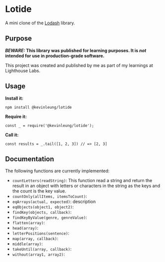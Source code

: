 # Lotide

A mini clone of the [Lodash](https://lodash.com) library.

## Purpose

**_BEWARE:_ This library was published for learning purposes. It is _not_ intended for use in production-grade software.**

This project was created and published by me as part of my learnings at Lighthouse Labs. 

## Usage

**Install it:**

`npm install @kevinleung/lotide`

**Require it:**

`const _ = require('@kevinleung/lotide');`

**Call it:**

`const results = _.tail([1, 2, 3]) // => [2, 3]`

## Documentation

The following functions are currently implemented:

* `countLetters(readString)`: This function read a string and return the result in an object with letters or characters in the string as the keys and the count is the key value.
* `countOnly(allItems, itemsToCount)`: 
* `eqArrays(actual, expected)`: description
* `eqObjects(object1, object2)`:
* `findKey(objects, callback)`:
* `findKeyByValue(genre, genreValue)`:
* `flatten(array)`:
* `head(array)`:
* `letterPositions(sentence)`:
* `map(array, callback)`:
* `middle(array)`:
* `takeUntil(array, callback)`:
* `without(array1, array2)`: